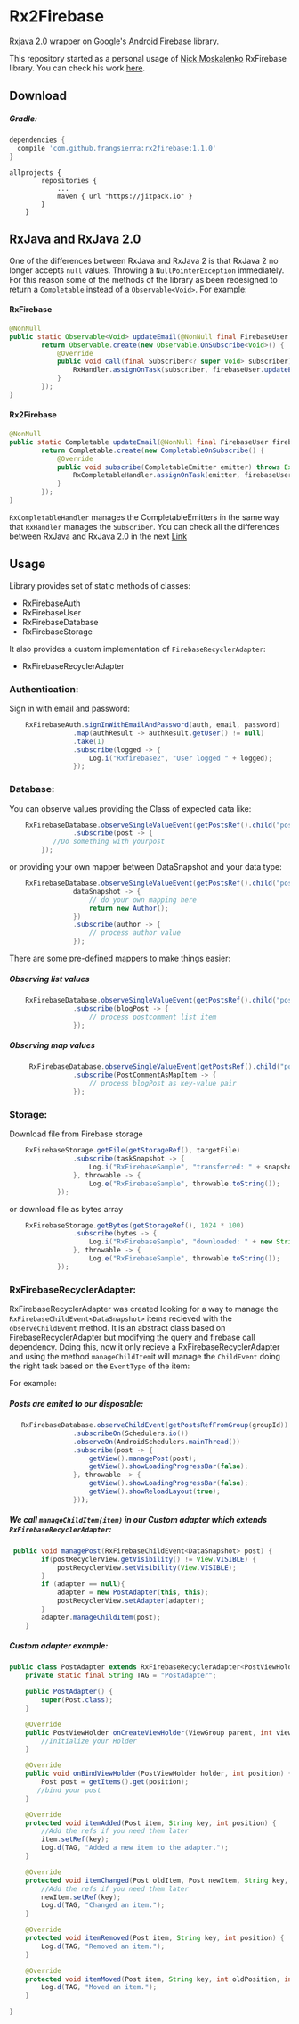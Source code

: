 # Rx2Firebase
[Rxjava 2.0](https://github.com/ReactiveX/RxJava/tree/2.x) wrapper on Google's [Android Firebase](https://firebase.google.com/docs/android/setup?hl=es) library.

This repository started as a personal usage of [Nick Moskalenko](https://github.com/nmoskalenko) RxFirebase library. You can check his work [here](https://github.com/nmoskalenko/RxFirebase).


## Download

##### Gradle:

```groovy
dependencies {
  compile 'com.github.frangsierra:rx2firebase:1.1.0'
}
```
```
allprojects {
		repositories {
			...
			maven { url "https://jitpack.io" }
		}
	}
```


## RxJava and RxJava 2.0
One of the differences between RxJava and RxJava 2 is that RxJava 2 no longer accepts `null` values. Throwing a `NullPointerException` immediately. For this reason some of the methods of the library as been redesigned to return a `Completable` instead of a `Observable<Void>`. For example:

#### RxFirebase 

```java
@NonNull
public static Observable<Void> updateEmail(@NonNull final FirebaseUser firebaseUser, @NonNull final String email) {
        return Observable.create(new Observable.OnSubscribe<Void>() {
            @Override
            public void call(final Subscriber<? super Void> subscriber) {
                RxHandler.assignOnTask(subscriber, firebaseUser.updateEmail(email));
            }
        });
}
```

#### Rx2Firebase

```java
@NonNull
public static Completable updateEmail(@NonNull final FirebaseUser firebaseUser, @NonNull final String email) {
        return Completable.create(new CompletableOnSubscribe() {
            @Override
            public void subscribe(CompletableEmitter emitter) throws Exception {
                RxCompletableHandler.assignOnTask(emitter, firebaseUser.updateEmail(email));
            }
        });
}
```

`RxCompletableHandler` manages the CompletableEmitters in the same way that `RxHandler` manages the `Subscriber`.
You can check all the differences between RxJava and RxJava 2.0 in the next [Link](https://github.com/ReactiveX/RxJava/wiki/What's-different-in-2.0)

## Usage
Library provides set of static methods of classes:
* RxFirebaseAuth
* RxFirebaseUser
* RxFirebaseDatabase
* RxFirebaseStorage

It also provides a custom implementation of `FirebaseRecyclerAdapter`:
* RxFirebaseRecyclerAdapter

### Authentication:
Sign in with email and password:

```java
    RxFirebaseAuth.signInWithEmailAndPassword(auth, email, password)
                .map(authResult -> authResult.getUser() != null)
                .take(1)
                .subscribe(logged -> {
                    Log.i("Rxfirebase2", "User logged " + logged);
                });
```

### Database:

You can observe values providing the Class of expected data like:

```java
    RxFirebaseDatabase.observeSingleValueEvent(getPostsRef().child("posts"), Post.class)
                .subscribe(post -> {
           //Do something with yourpost 
        });
```

or providing your own mapper between DataSnapshot and your data type:

```java
    RxFirebaseDatabase.observeSingleValueEvent(getPostsRef().child("posts"),
                dataSnapshot -> {
                    // do your own mapping here
                    return new Author();
                })
                .subscribe(author -> {
                    // process author value
                });
```

There are some pre-defined mappers to make things easier:

##### Observing list values

```java
    RxFirebaseDatabase.observeSingleValueEvent(getPostsRef().child("posts"), DataSnapshotMapper.listOf(PostComment.class))
                .subscribe(blogPost -> {
                    // process postcomment list item
                });
```

##### Observing map values

```java
     RxFirebaseDatabase.observeSingleValueEvent(getPostsRef().child("posts"), DataSnapshotMapper.mapOf(PostComment.class))
                .subscribe(PostCommentAsMapItem -> {
                    // process blogPost as key-value pair
                });
```

### Storage:

Download file from Firebase storage

```java
    RxFirebaseStorage.getFile(getStorageRef(), targetFile)
                .subscribe(taskSnapshot -> {
                    Log.i("RxFirebaseSample", "transferred: " + snapshot.getBytesTransferred() + " bytes");
                }, throwable -> {
                    Log.e("RxFirebaseSample", throwable.toString());
            });
```

or download file as bytes array

```java
    RxFirebaseStorage.getBytes(getStorageRef(), 1024 * 100)
                .subscribe(bytes -> {
                    Log.i("RxFirebaseSample", "downloaded: " + new String(bytes));
                }, throwable -> {
                    Log.e("RxFirebaseSample", throwable.toString());
            });
```

### RxFirebaseRecyclerAdapter:

RxFirebaseRecyclerAdapter was created looking for a way to manage the `RxFirebaseChildEvent<DataSnapshot>`  items recieved with the `observeChildEvent` method. It is an abstract class based on FirebaseRecyclerAdapter but modifying the query and firebase call dependency. 
Doing this, now it only recieve a RxFirebaseRecyclerAdapter and using the method `manageChildItem`it will manage the `ChildEvent` doing the right task based on the `EventType` of the item:

For example:

##### Posts are emited to our disposable:

```java 
   RxFirebaseDatabase.observeChildEvent(getPostsRefFromGroup(groupId))
                .subscribeOn(Schedulers.io())
                .observeOn(AndroidSchedulers.mainThread())
                .subscribe(post -> {
                    getView().managePost(post);
                    getView().showLoadingProgressBar(false);
                }, throwable -> {
                    getView().showLoadingProgressBar(false);
                    getView().showReloadLayout(true);
                }));    
```

##### We call `manageChildItem(item)` in our Custom adapter which extends `RxFirebaseRecyclerAdapter`:

```java
 public void managePost(RxFirebaseChildEvent<DataSnapshot> post) {
        if(postRecyclerView.getVisibility() != View.VISIBLE) {
            postRecyclerView.setVisibility(View.VISIBLE);
        }
        if (adapter == null){
            adapter = new PostAdapter(this, this);
            postRecyclerView.setAdapter(adapter);
        }
        adapter.manageChildItem(post);
    }
```

##### Custom adapter example:

```java
public class PostAdapter extends RxFirebaseRecyclerAdapter<PostViewHolder, Post> {
    private static final String TAG = "PostAdapter";

    public PostAdapter() {
        super(Post.class);
    }

    @Override
    public PostViewHolder onCreateViewHolder(ViewGroup parent, int viewType) {
        //Initialize your Holder
    }

    @Override
    public void onBindViewHolder(PostViewHolder holder, int position) {
        Post post = getItems().get(position);
       //bind your post
    }

    @Override
    protected void itemAdded(Post item, String key, int position) {
        //Add the refs if you need them later
        item.setRef(key);
        Log.d(TAG, "Added a new item to the adapter.");
    }

    @Override
    protected void itemChanged(Post oldItem, Post newItem, String key, int position) {
        //Add the refs if you need them later
        newItem.setRef(key);
        Log.d(TAG, "Changed an item.");
    }

    @Override
    protected void itemRemoved(Post item, String key, int position) {
        Log.d(TAG, "Removed an item.");
    }

    @Override
    protected void itemMoved(Post item, String key, int oldPosition, int newPosition) {
        Log.d(TAG, "Moved an item.");
    }

}
```
